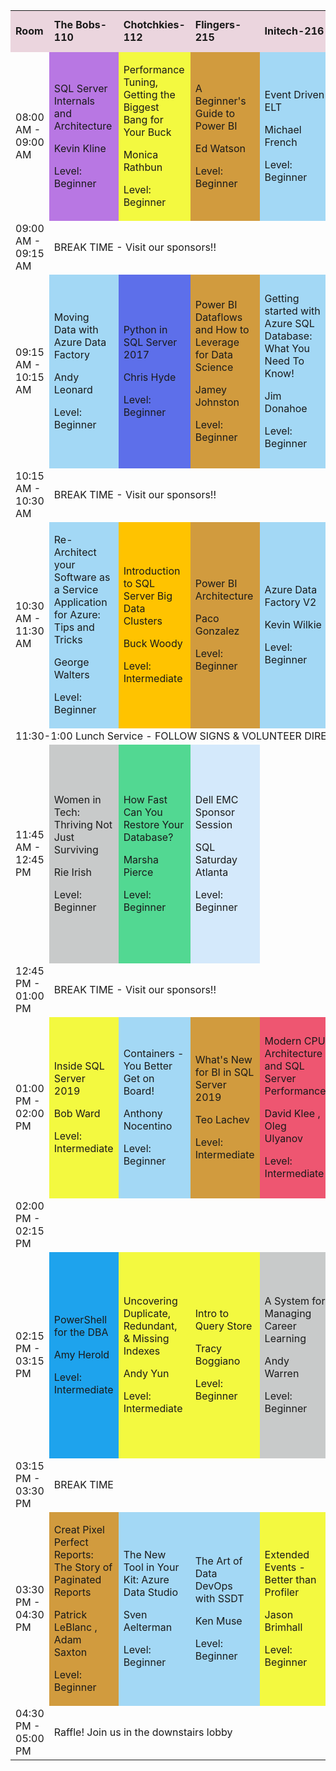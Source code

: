 
 <table class="session-schedule table-bordered">
 <tbody>
 <tr style="background-color:#EBD5DE; font-weight: bold">
 <td>Room</td>
 <td>The Bobs-110</td>
 <td>Chotchkies-112</td>
 <td>Flingers-215</td>
 <td>Initech-216</td>
 <td>Lumbergh's Office-223</td>
 <td>Peter's Cubicle-224</td>
 <td>Milton's Cubicle-225</td>
 <td>The Printer-226</td>
 <td>The Field-236</td>
 <td>I Love Kung Fu-329</td>
 <td>TPS Report-330</td>
 <td>The Memo-331</td>
 <td>O Face-332</td>
 <td>37 Pieces of Flair-333</td>
 </tr>
 <tr style="">
 <td>08:00 AM - 09:00 AM</td>
 <td id="dnn_ctr80440_ViewSchedule_ctlSchedule_rptSchedule_rptRows_0_rptSessions_1_tdSessionCell_0" style="background-color:#B877E3">
 <div class="session-schedule-cell">
 <p class="session-schedule-cell-info"> SQL Server Internals and Architecture </p>
 <p class="session-schedule-cell-info"> Kevin Kline </p>
 <p></p>
 <p id="dnn_ctr80440_ViewSchedule_ctlSchedule_rptSchedule_rptRows_0_rptSessions_1_plcLevel_0"> Level: Beginner </p>
 </div>
 </td>
 <td id="dnn_ctr80440_ViewSchedule_ctlSchedule_rptSchedule_rptRows_0_rptSessions_1_tdSessionCell_1" style="background-color:#F3F940">
 <div class="session-schedule-cell">
 <p class="session-schedule-cell-info"> Performance Tuning, Getting the Biggest Bang for Your Buck </p>
 <p class="session-schedule-cell-info"> Monica Rathbun </p>
 <p></p>
 <p id="dnn_ctr80440_ViewSchedule_ctlSchedule_rptSchedule_rptRows_0_rptSessions_1_plcLevel_1"> Level: Beginner </p>
 </div>
 </td>
 <td id="dnn_ctr80440_ViewSchedule_ctlSchedule_rptSchedule_rptRows_0_rptSessions_1_tdSessionCell_2" style="background-color:#D19B3E">
 <div class="session-schedule-cell">
 <p class="session-schedule-cell-info"> A Beginner's Guide to Power BI </p>
 <p class="session-schedule-cell-info"> Ed Watson </p>
 <p></p>
 <p id="dnn_ctr80440_ViewSchedule_ctlSchedule_rptSchedule_rptRows_0_rptSessions_1_plcLevel_2"> Level: Beginner </p>
 </div>
 </td>
 <td id="dnn_ctr80440_ViewSchedule_ctlSchedule_rptSchedule_rptRows_0_rptSessions_1_tdSessionCell_3" style="background-color:#A3D8F5">
 <div class="session-schedule-cell">
 <p class="session-schedule-cell-info"> Event Driven ELT </p>
 <p class="session-schedule-cell-info"> Michael French </p>
 <p></p>
 <p id="dnn_ctr80440_ViewSchedule_ctlSchedule_rptSchedule_rptRows_0_rptSessions_1_plcLevel_3"> Level: Beginner </p>
 </div>
 </td>
 <td id="dnn_ctr80440_ViewSchedule_ctlSchedule_rptSchedule_rptRows_0_rptSessions_1_tdSessionCell_4" style="background-color:#B877E3">
 <div class="session-schedule-cell">
 <p class="session-schedule-cell-info"> Getting Started with Git/GitHub </p>
 <p class="session-schedule-cell-info"> Michael Fal </p>
 <p></p>
 <p id="dnn_ctr80440_ViewSchedule_ctlSchedule_rptSchedule_rptRows_0_rptSessions_1_plcLevel_4"> Level: Beginner </p>
 </div>
 </td>
 <td id="dnn_ctr80440_ViewSchedule_ctlSchedule_rptSchedule_rptRows_0_rptSessions_1_tdSessionCell_5" style="background-color:#B877E3">
 <div class="session-schedule-cell">
 <p class="session-schedule-cell-info"> Why is my DBA So Grumpy ... When I Use NOLOCK and Other Query Hints. </p>
 <p class="session-schedule-cell-info"> Rick Lowe </p>
 <p></p>
 <p id="dnn_ctr80440_ViewSchedule_ctlSchedule_rptSchedule_rptRows_0_rptSessions_1_plcLevel_5"> Level: Intermediate </p>
 </div>
 </td>
 <td id="dnn_ctr80440_ViewSchedule_ctlSchedule_rptSchedule_rptRows_0_rptSessions_1_tdSessionCell_6" style="background-color:#FFC300">
 <div class="session-schedule-cell">
 <p class="session-schedule-cell-info"> Real-World AI in Azure </p>
 <p class="session-schedule-cell-info"> Amie Mason </p>
 <p></p>
 <p id="dnn_ctr80440_ViewSchedule_ctlSchedule_rptSchedule_rptRows_0_rptSessions_1_plcLevel_6"> Level: Beginner </p>
 </div>
 </td>
 <td id="dnn_ctr80440_ViewSchedule_ctlSchedule_rptSchedule_rptRows_0_rptSessions_1_tdSessionCell_7" style="background-color:#F9CCF3">
 <div class="session-schedule-cell">
 <p class="session-schedule-cell-info"> Data Collection and Usage: Illegal or Unethical? </p>
 <p class="session-schedule-cell-info"> Angela Tidwell </p>
 <p></p>
 <p id="dnn_ctr80440_ViewSchedule_ctlSchedule_rptSchedule_rptRows_0_rptSessions_1_plcLevel_7"> Level: Beginner </p>
 </div>
 </td>
 <td id="dnn_ctr80440_ViewSchedule_ctlSchedule_rptSchedule_rptRows_0_rptSessions_1_tdSessionCell_8" style="background-color:#B877E3">
 <div class="session-schedule-cell">
 <p class="session-schedule-cell-info"> Introduction to PowerApps </p>
 <p class="session-schedule-cell-info"> Christina Wheeler </p>
 <p></p>
 <p id="dnn_ctr80440_ViewSchedule_ctlSchedule_rptSchedule_rptRows_0_rptSessions_1_plcLevel_8"> Level: Beginner </p>
 </div>
 </td>
 <td id="dnn_ctr80440_ViewSchedule_ctlSchedule_rptSchedule_rptRows_0_rptSessions_1_tdSessionCell_9" style="background-color:#A3D8F5">
 <div class="session-schedule-cell">
 <p class="session-schedule-cell-info"> SQL DevOps Simplified with Production Databases </p>
 <p class="session-schedule-cell-info"> Paul Stanton </p>
 <p></p>
 <p id="dnn_ctr80440_ViewSchedule_ctlSchedule_rptSchedule_rptRows_0_rptSessions_1_plcLevel_9"> Level: Beginner </p>
 </div>
 </td>
 <td id="dnn_ctr80440_ViewSchedule_ctlSchedule_rptSchedule_rptRows_0_rptSessions_1_tdSessionCell_10" style="background-color:#D19B3E">
 <div class="session-schedule-cell">
 <p class="session-schedule-cell-info"> Azure Data Factory Ingestion Framework </p>
 <p class="session-schedule-cell-info"> Sean Forgatch </p>
 <p></p>
 <p id="dnn_ctr80440_ViewSchedule_ctlSchedule_rptSchedule_rptRows_0_rptSessions_1_plcLevel_10"> Level: Intermediate </p>
 </div>
 </td>
 <td id="dnn_ctr80440_ViewSchedule_ctlSchedule_rptSchedule_rptRows_0_rptSessions_1_tdSessionCell_11" style="background-color:#C8CACA">
 <div class="session-schedule-cell">
 <p class="session-schedule-cell-info"> Whipping Away Stress </p>
 <p class="session-schedule-cell-info"> Karlyn LeBlanc </p>
 <p></p>
 <p id="dnn_ctr80440_ViewSchedule_ctlSchedule_rptSchedule_rptRows_0_rptSessions_1_plcLevel_11"> Level: Beginner </p>
 </div>
 </td>
 <td id="dnn_ctr80440_ViewSchedule_ctlSchedule_rptSchedule_rptRows_0_rptSessions_1_tdSessionCell_12" style="background-color:#1EA3ED">
 <div class="session-schedule-cell">
 <p class="session-schedule-cell-info"> PowerShell Core for Linux </p>
 <p class="session-schedule-cell-info"> Robert Cain </p>
 <p></p>
 <p id="dnn_ctr80440_ViewSchedule_ctlSchedule_rptSchedule_rptRows_0_rptSessions_1_plcLevel_12"> Level: Intermediate </p>
 </div>
 </td>
 <td id="dnn_ctr80440_ViewSchedule_ctlSchedule_rptSchedule_rptRows_0_rptSessions_1_tdSessionCell_13" style="background-color:#5D6FEA">
 <div class="session-schedule-cell">
 <p class="session-schedule-cell-info"> Real Time Anomaly Detection With Stream Analytics </p>
 <p class="session-schedule-cell-info"> Samara Soucy </p>
 <p></p>
 <p id="dnn_ctr80440_ViewSchedule_ctlSchedule_rptSchedule_rptRows_0_rptSessions_1_plcLevel_13"> Level: Beginner </p>
 </div>
 </td>
 </tr>
 <tr style="">
 <td>09:00 AM - 09:15 AM</td>
 <td colspan="14">BREAK TIME - Visit our sponsors!!</td>
 </tr>
 <tr style="">
 <td>09:15 AM - 10:15 AM</td>
 <td id="dnn_ctr80440_ViewSchedule_ctlSchedule_rptSchedule_rptRows_0_rptSessions_3_tdSessionCell_0" style="background-color:#A3D8F5">
 <div class="session-schedule-cell">
 <p class="session-schedule-cell-info"> Moving Data with Azure Data Factory </p>
 <p class="session-schedule-cell-info"> Andy Leonard </p>
 <p></p>
 <p id="dnn_ctr80440_ViewSchedule_ctlSchedule_rptSchedule_rptRows_0_rptSessions_3_plcLevel_0"> Level: Beginner </p>
 </div>
 </td>
 <td id="dnn_ctr80440_ViewSchedule_ctlSchedule_rptSchedule_rptRows_0_rptSessions_3_tdSessionCell_1" style="background-color:#5D6FEA">
 <div class="session-schedule-cell">
 <p class="session-schedule-cell-info"> Python in SQL Server 2017 </p>
 <p class="session-schedule-cell-info"> Chris Hyde </p>
 <p></p>
 <p id="dnn_ctr80440_ViewSchedule_ctlSchedule_rptSchedule_rptRows_0_rptSessions_3_plcLevel_1"> Level: Beginner </p>
 </div>
 </td>
 <td id="dnn_ctr80440_ViewSchedule_ctlSchedule_rptSchedule_rptRows_0_rptSessions_3_tdSessionCell_2" style="background-color:#D19B3E">
 <div class="session-schedule-cell">
 <p class="session-schedule-cell-info"> Power BI Dataflows and How to Leverage for Data Science </p>
 <p class="session-schedule-cell-info"> Jamey Johnston </p>
 <p></p>
 <p id="dnn_ctr80440_ViewSchedule_ctlSchedule_rptSchedule_rptRows_0_rptSessions_3_plcLevel_2"> Level: Beginner </p>
 </div>
 </td>
 <td id="dnn_ctr80440_ViewSchedule_ctlSchedule_rptSchedule_rptRows_0_rptSessions_3_tdSessionCell_3" style="background-color:#A3D8F5">
 <div class="session-schedule-cell">
 <p class="session-schedule-cell-info"> Getting started with Azure SQL Database: What You Need To Know! </p>
 <p class="session-schedule-cell-info"> Jim Donahoe </p>
 <p></p>
 <p id="dnn_ctr80440_ViewSchedule_ctlSchedule_rptSchedule_rptRows_0_rptSessions_3_plcLevel_3"> Level: Beginner </p>
 </div>
 </td>
 <td id="dnn_ctr80440_ViewSchedule_ctlSchedule_rptSchedule_rptRows_0_rptSessions_3_tdSessionCell_4" style="background-color:#D19B3E">
 <div class="session-schedule-cell">
 <p class="session-schedule-cell-info"> A Perfect Ten: The Data Model </p>
 <p class="session-schedule-cell-info"> Leslie Andrews </p>
 <p></p>
 <p id="dnn_ctr80440_ViewSchedule_ctlSchedule_rptSchedule_rptRows_0_rptSessions_3_plcLevel_4"> Level: Beginner </p>
 </div>
 </td>
 <td id="dnn_ctr80440_ViewSchedule_ctlSchedule_rptSchedule_rptRows_0_rptSessions_3_tdSessionCell_5" style="background-color:#B877E3">
 <div class="session-schedule-cell">
 <p class="session-schedule-cell-info"> SQL Server Data Tools (SSDT) = Awesome </p>
 <p class="session-schedule-cell-info"> Paul Waters </p>
 <p></p>
 <p id="dnn_ctr80440_ViewSchedule_ctlSchedule_rptSchedule_rptRows_0_rptSessions_3_plcLevel_5"> Level: Beginner </p>
 </div>
 </td>
 <td id="dnn_ctr80440_ViewSchedule_ctlSchedule_rptSchedule_rptRows_0_rptSessions_3_tdSessionCell_6" style="background-color:#B877E3">
 <div class="session-schedule-cell">
 <p class="session-schedule-cell-info"> DBA's and DevOps: The Fundamentals </p>
 <p class="session-schedule-cell-info"> Stuart Ainsworth </p>
 <p></p>
 <p id="dnn_ctr80440_ViewSchedule_ctlSchedule_rptSchedule_rptRows_0_rptSessions_3_plcLevel_6"> Level: Beginner </p>
 </div>
 </td>
 <td id="dnn_ctr80440_ViewSchedule_ctlSchedule_rptSchedule_rptRows_0_rptSessions_3_tdSessionCell_7" style="background-color:#5D6FEA">
 <div class="session-schedule-cell">
 <p class="session-schedule-cell-info"> Storytelling for Machine Learning and Advanced Analytics </p>
 <p class="session-schedule-cell-info"> Jen Underwood </p>
 <p></p>
 <p id="dnn_ctr80440_ViewSchedule_ctlSchedule_rptSchedule_rptRows_0_rptSessions_3_plcLevel_7"> Level: Beginner </p>
 </div>
 </td>
 <td id="dnn_ctr80440_ViewSchedule_ctlSchedule_rptSchedule_rptRows_0_rptSessions_3_tdSessionCell_8" style="background-color:#B877E3">
 <div class="session-schedule-cell">
 <p class="session-schedule-cell-info"> Using the Power platform to radically change your business </p>
 <p class="session-schedule-cell-info"> Patrick LeBlanc ,  Adam Saxton </p>
 <p></p>
 <p id="dnn_ctr80440_ViewSchedule_ctlSchedule_rptSchedule_rptRows_0_rptSessions_3_plcLevel_8"> Level: Beginner </p>
 </div>
 </td>
 <td id="dnn_ctr80440_ViewSchedule_ctlSchedule_rptSchedule_rptRows_0_rptSessions_3_tdSessionCell_9" style="background-color:#F3F940">
 <div class="session-schedule-cell">
 <p class="session-schedule-cell-info"> Azure-d Availability: Scaling SQL Server to the Cloud </p>
 <p class="session-schedule-cell-info"> Matt Gordon </p>
 <p></p>
 <p id="dnn_ctr80440_ViewSchedule_ctlSchedule_rptSchedule_rptRows_0_rptSessions_3_plcLevel_9"> Level: Beginner </p>
 </div>
 </td>
 <td id="dnn_ctr80440_ViewSchedule_ctlSchedule_rptSchedule_rptRows_0_rptSessions_3_tdSessionCell_10" style="background-color:#FFC300">
 <div class="session-schedule-cell">
 <p class="session-schedule-cell-info"> Azure Databricks for Machine Learning </p>
 <p class="session-schedule-cell-info"> Mark Tabladillo </p>
 <p></p>
 <p id="dnn_ctr80440_ViewSchedule_ctlSchedule_rptSchedule_rptRows_0_rptSessions_3_plcLevel_10"> Level: Intermediate </p>
 </div>
 </td>
 <td id="dnn_ctr80440_ViewSchedule_ctlSchedule_rptSchedule_rptRows_0_rptSessions_3_tdSessionCell_11" style="background-color:#C8CACA">
 <div class="session-schedule-cell">
 <p class="session-schedule-cell-info"> 3 Keys to Successful Consulting </p>
 <p class="session-schedule-cell-info"> Mohammad Darab </p>
 <p></p>
 <p id="dnn_ctr80440_ViewSchedule_ctlSchedule_rptSchedule_rptRows_0_rptSessions_3_plcLevel_11"> Level: Beginner </p>
 </div>
 </td>
 <td id="dnn_ctr80440_ViewSchedule_ctlSchedule_rptSchedule_rptRows_0_rptSessions_3_tdSessionCell_12" style="background-color:#B877E3">
 <div class="session-schedule-cell">
 <p class="session-schedule-cell-info"> Is My Bias Showing? Real World Implications of Application &amp; Machine Bias </p>
 <p class="session-schedule-cell-info"> Rie Irish </p>
 <p></p>
 <p id="dnn_ctr80440_ViewSchedule_ctlSchedule_rptSchedule_rptRows_0_rptSessions_3_plcLevel_12"> Level: Intermediate </p>
 </div>
 </td>
 <td id="dnn_ctr80440_ViewSchedule_ctlSchedule_rptSchedule_rptRows_0_rptSessions_3_tdSessionCell_13" style="background-color:#5D6FEA">
 <div class="session-schedule-cell">
 <p class="session-schedule-cell-info"> Azure IoT: An interactive demo </p>
 <p class="session-schedule-cell-info"> Jose Chinchilla </p>
 <p></p>
 <p id="dnn_ctr80440_ViewSchedule_ctlSchedule_rptSchedule_rptRows_0_rptSessions_3_plcLevel_13"> Level: Beginner </p>
 </div>
 </td>
 </tr>
 <tr style="">
 <td>10:15 AM - 10:30 AM</td>
 <td colspan="14">BREAK TIME - Visit our sponsors!!</td>
 </tr>
 <tr style="">
 <td>10:30 AM - 11:30 AM</td>
 <td id="dnn_ctr80440_ViewSchedule_ctlSchedule_rptSchedule_rptRows_0_rptSessions_5_tdSessionCell_0" style="background-color:#A3D8F5">
 <div class="session-schedule-cell">
 <p class="session-schedule-cell-info"> Re-Architect your Software as a Service Application for Azure: Tips and Tricks </p>
 <p class="session-schedule-cell-info"> George Walters </p>
 <p></p>
 <p id="dnn_ctr80440_ViewSchedule_ctlSchedule_rptSchedule_rptRows_0_rptSessions_5_plcLevel_0"> Level: Beginner </p>
 </div>
 </td>
 <td id="dnn_ctr80440_ViewSchedule_ctlSchedule_rptSchedule_rptRows_0_rptSessions_5_tdSessionCell_1" style="background-color:#FFC300">
 <div class="session-schedule-cell">
 <p class="session-schedule-cell-info"> Introduction to SQL Server Big Data Clusters </p>
 <p class="session-schedule-cell-info"> Buck Woody </p>
 <p></p>
 <p id="dnn_ctr80440_ViewSchedule_ctlSchedule_rptSchedule_rptRows_0_rptSessions_5_plcLevel_1"> Level: Intermediate </p>
 </div>
 </td>
 <td id="dnn_ctr80440_ViewSchedule_ctlSchedule_rptSchedule_rptRows_0_rptSessions_5_tdSessionCell_2" style="background-color:#D19B3E">
 <div class="session-schedule-cell">
 <p class="session-schedule-cell-info"> Power BI Architecture </p>
 <p class="session-schedule-cell-info"> Paco Gonzalez </p>
 <p></p>
 <p id="dnn_ctr80440_ViewSchedule_ctlSchedule_rptSchedule_rptRows_0_rptSessions_5_plcLevel_2"> Level: Beginner </p>
 </div>
 </td>
 <td id="dnn_ctr80440_ViewSchedule_ctlSchedule_rptSchedule_rptRows_0_rptSessions_5_tdSessionCell_3" style="background-color:#A3D8F5">
 <div class="session-schedule-cell">
 <p class="session-schedule-cell-info"> Azure Data Factory V2 </p>
 <p class="session-schedule-cell-info"> Kevin Wilkie </p>
 <p></p>
 <p id="dnn_ctr80440_ViewSchedule_ctlSchedule_rptSchedule_rptRows_0_rptSessions_5_plcLevel_3"> Level: Beginner </p>
 </div>
 </td>
 <td id="dnn_ctr80440_ViewSchedule_ctlSchedule_rptSchedule_rptRows_0_rptSessions_5_tdSessionCell_4" style="background-color:#F3F940">
 <div class="session-schedule-cell">
 <p class="session-schedule-cell-info"> 13 reasons why my query is slow </p>
 <p class="session-schedule-cell-info"> Fabiano Neves Amorim </p>
 <p></p>
 <p id="dnn_ctr80440_ViewSchedule_ctlSchedule_rptSchedule_rptRows_0_rptSessions_5_plcLevel_4"> Level: Intermediate </p>
 </div>
 </td>
 <td id="dnn_ctr80440_ViewSchedule_ctlSchedule_rptSchedule_rptRows_0_rptSessions_5_tdSessionCell_5" style="background-color:#B877E3">
 <div class="session-schedule-cell">
 <p class="session-schedule-cell-info"> DevOps, Continuous Integration &amp; Automated Testing: Rule them all </p>
 <p class="session-schedule-cell-info"> Samir Behara </p>
 <p></p>
 <p id="dnn_ctr80440_ViewSchedule_ctlSchedule_rptSchedule_rptRows_0_rptSessions_5_plcLevel_5"> Level: Beginner </p>
 </div>
 </td>
 <td id="dnn_ctr80440_ViewSchedule_ctlSchedule_rptSchedule_rptRows_0_rptSessions_5_tdSessionCell_6">
 <div class="session-schedule-cell">
 <p class="session-schedule-cell-info"><a id="dnn_ctr80440_ViewSchedule_ctlSchedule_rptSchedule_rptRows_0_rptSessions_5_lnkTitle_6">To be Announced </p>
 <p class="session-schedule-cell-info"></p>
 <p></p>
 </div>
 </td>
 <td id="dnn_ctr80440_ViewSchedule_ctlSchedule_rptSchedule_rptRows_0_rptSessions_5_tdSessionCell_7" style="background-color:#52D892">
 <div class="session-schedule-cell">
 <p class="session-schedule-cell-info"> AI Cognitive Services: Vision 101 </p>
 <p class="session-schedule-cell-info"> Alicia Moniz </p>
 <p></p>
 <p id="dnn_ctr80440_ViewSchedule_ctlSchedule_rptSchedule_rptRows_0_rptSessions_5_plcLevel_7"> Level: Beginner </p>
 </div>
 </td>
 <td id="dnn_ctr80440_ViewSchedule_ctlSchedule_rptSchedule_rptRows_0_rptSessions_5_tdSessionCell_8" style="background-color:#1EA3ED">
 <div class="session-schedule-cell">
 <p class="session-schedule-cell-info"> Managing SQL Server with Powershell </p>
 <p class="session-schedule-cell-info"> Michael Fal </p>
 <p></p>
 <p id="dnn_ctr80440_ViewSchedule_ctlSchedule_rptSchedule_rptRows_0_rptSessions_5_plcLevel_8"> Level: Intermediate </p>
 </div>
 </td>
 <td id="dnn_ctr80440_ViewSchedule_ctlSchedule_rptSchedule_rptRows_0_rptSessions_5_tdSessionCell_9" style="background-color:#B877E3">
 <div class="session-schedule-cell">
 <p class="session-schedule-cell-info"> Encrypting Data within Sql Server </p>
 <p class="session-schedule-cell-info"> Thomas Norman </p>
 <p></p>
 <p id="dnn_ctr80440_ViewSchedule_ctlSchedule_rptSchedule_rptRows_0_rptSessions_5_plcLevel_9"> Level: Beginner </p>
 </div>
 </td>
 <td id="dnn_ctr80440_ViewSchedule_ctlSchedule_rptSchedule_rptRows_0_rptSessions_5_tdSessionCell_10" style="background-color:#FFC300">
 <div class="session-schedule-cell">
 <p class="session-schedule-cell-info"> Leveraging Python in SQL Server </p>
 <p class="session-schedule-cell-info"> Julie Smith </p>
 <p></p>
 <p id="dnn_ctr80440_ViewSchedule_ctlSchedule_rptSchedule_rptRows_0_rptSessions_5_plcLevel_10"> Level: Beginner </p>
 </div>
 </td>
 <td id="dnn_ctr80440_ViewSchedule_ctlSchedule_rptSchedule_rptRows_0_rptSessions_5_tdSessionCell_11" style="background-color:#D19B3E">
 <div class="session-schedule-cell">
 <p class="session-schedule-cell-info"> Level Up: Data Modeling for the Power BI Rockstar </p>
 <p class="session-schedule-cell-info"> Bill Anton </p>
 <p></p>
 <p id="dnn_ctr80440_ViewSchedule_ctlSchedule_rptSchedule_rptRows_0_rptSessions_5_plcLevel_11"> Level: Beginner </p>
 </div>
 </td>
 <td id="dnn_ctr80440_ViewSchedule_ctlSchedule_rptSchedule_rptRows_0_rptSessions_5_tdSessionCell_12" style="background-color:#52D892">
 <div class="session-schedule-cell">
 <p class="session-schedule-cell-info"> Essential Linux Skills for the DBA </p>
 <p class="session-schedule-cell-info"> Kellyn Pot'Vin-Gorman </p>
 <p></p>
 <p id="dnn_ctr80440_ViewSchedule_ctlSchedule_rptSchedule_rptRows_0_rptSessions_5_plcLevel_12"> Level: Beginner </p>
 </div>
 </td>
 <td id="dnn_ctr80440_ViewSchedule_ctlSchedule_rptSchedule_rptRows_0_rptSessions_5_tdSessionCell_13" style="background-color:#D19B3E">
 <div class="session-schedule-cell">
 <p class="session-schedule-cell-info"> Evolving Your BI Environment From SSRS To Power BI </p>
 <p class="session-schedule-cell-info"> Preston Mesarvey </p>
 <p></p>
 <p id="dnn_ctr80440_ViewSchedule_ctlSchedule_rptSchedule_rptRows_0_rptSessions_5_plcLevel_13"> Level: Beginner </p>
 </div>
 </td>
 </tr>
 <tr style="">
 <td colspan="15">11:30-1:00 Lunch Service - FOLLOW SIGNS &amp; VOLUNTEER DIRECTIONS! YOU MUST HAVE A LUNCH TICKET TO BE SERVED! </td>
 </tr>
 <tr style="">
 <td>11:45 AM - 12:45 PM</td>
 <td id="dnn_ctr80440_ViewSchedule_ctlSchedule_rptSchedule_rptRows_0_rptSessions_7_tdSessionCell_0" style="background-color:#C8CACA">
 <div class="session-schedule-cell">
 <p class="session-schedule-cell-info"> Women in Tech: Thriving Not Just Surviving </p>
 <p class="session-schedule-cell-info"> Rie Irish </p>
 <p></p>
 <p id="dnn_ctr80440_ViewSchedule_ctlSchedule_rptSchedule_rptRows_0_rptSessions_7_plcLevel_0"> Level: Beginner </p>
 </div>
 </td>
 <td id="dnn_ctr80440_ViewSchedule_ctlSchedule_rptSchedule_rptRows_0_rptSessions_7_tdSessionCell_1" style="background-color:#52D892">
 <div class="session-schedule-cell">
 <p class="session-schedule-cell-info"> How Fast Can You Restore Your Database? </p>
 <p class="session-schedule-cell-info"> Marsha Pierce </p>
 <p></p>
 <p id="dnn_ctr80440_ViewSchedule_ctlSchedule_rptSchedule_rptRows_0_rptSessions_7_plcLevel_1"> Level: Beginner </p>
 </div>
 </td>
 <td id="dnn_ctr80440_ViewSchedule_ctlSchedule_rptSchedule_rptRows_0_rptSessions_7_tdSessionCell_2" style="background-color:#D4E9FB">
 <div class="session-schedule-cell">
 <p class="session-schedule-cell-info"> Dell EMC Sponsor Session </p>
 <p class="session-schedule-cell-info"> SQL Saturday Atlanta </p>
 <p></p>
 <p id="dnn_ctr80440_ViewSchedule_ctlSchedule_rptSchedule_rptRows_0_rptSessions_7_plcLevel_2"> Level: Beginner </p>
 </div>
 </td>
 <td id="dnn_ctr80440_ViewSchedule_ctlSchedule_rptSchedule_rptRows_0_rptSessions_7_tdSessionCell_3" class="nosession">
 <div class="session-schedule-cell">
 <p class="session-schedule-cell-info"></p>
 <p class="session-schedule-cell-info"></p>
 <p></p>
 </div>
 </td>
 <td id="dnn_ctr80440_ViewSchedule_ctlSchedule_rptSchedule_rptRows_0_rptSessions_7_tdSessionCell_4" style="background-color:#D4E9FB">
 <div class="session-schedule-cell">
 <p class="session-schedule-cell-info"> Survival of the Fittest: Matching Approaches for Golden Record </p>
 <p class="session-schedule-cell-info"> SQL Saturday Atlanta </p>
 <p></p>
 <p id="dnn_ctr80440_ViewSchedule_ctlSchedule_rptSchedule_rptRows_0_rptSessions_7_plcLevel_4"> Level: Beginner </p>
 </div>
 </td>
 <td id="dnn_ctr80440_ViewSchedule_ctlSchedule_rptSchedule_rptRows_0_rptSessions_7_tdSessionCell_5" class="nosession">
 <div class="session-schedule-cell">
 <p class="session-schedule-cell-info"></p>
 <p class="session-schedule-cell-info"></p>
 <p></p>
 </div>
 </td>
 <td id="dnn_ctr80440_ViewSchedule_ctlSchedule_rptSchedule_rptRows_0_rptSessions_7_tdSessionCell_6" style="background-color:#B877E3">
 <div class="session-schedule-cell">
 <p class="session-schedule-cell-info"> Be a HERO and build powerful custom apps with Azure SQL Database and Skuid! </p>
 <p class="session-schedule-cell-info"> Carl Sheffield </p>
 <p></p>
 <p id="dnn_ctr80440_ViewSchedule_ctlSchedule_rptSchedule_rptRows_0_rptSessions_7_plcLevel_6"> Level: Beginner </p>
 </div>
 </td>
 <td id="dnn_ctr80440_ViewSchedule_ctlSchedule_rptSchedule_rptRows_0_rptSessions_7_tdSessionCell_7" style="background-color:#D4E9FB">
 <div class="session-schedule-cell">
 <p class="session-schedule-cell-info"> Profisee Sponsor Session </p>
 <p class="session-schedule-cell-info"> SQL Saturday Atlanta </p>
 <p></p>
 <p id="dnn_ctr80440_ViewSchedule_ctlSchedule_rptSchedule_rptRows_0_rptSessions_7_plcLevel_7"> Level: Beginner </p>
 </div>
 </td>
 <td id="dnn_ctr80440_ViewSchedule_ctlSchedule_rptSchedule_rptRows_0_rptSessions_7_tdSessionCell_8" class="nosession">
 <div class="session-schedule-cell">
 <p class="session-schedule-cell-info"></p>
 <p class="session-schedule-cell-info"></p>
 <p></p>
 </div>
 </td>
 <td id="dnn_ctr80440_ViewSchedule_ctlSchedule_rptSchedule_rptRows_0_rptSessions_7_tdSessionCell_9" style="background-color:#D4E9FB">
 <div class="session-schedule-cell">
 <p class="session-schedule-cell-info"> SIOS -SANLess clustering for physical, virtual and cloud environm </p>
 <p class="session-schedule-cell-info"> SQL Saturday Atlanta ,  Joseph D'Antoni </p>
 <p></p>
 <p id="dnn_ctr80440_ViewSchedule_ctlSchedule_rptSchedule_rptRows_0_rptSessions_7_plcLevel_9"> Level: Beginner </p>
 </div>
 </td>
 <td id="dnn_ctr80440_ViewSchedule_ctlSchedule_rptSchedule_rptRows_0_rptSessions_7_tdSessionCell_10" style="background-color:#D4E9FB">
 <div class="session-schedule-cell">
 <p class="session-schedule-cell-info"> Successfully Virtualizing SQL Server on vSphere - Straight from t </p>
 <p class="session-schedule-cell-info"> SQL Saturday Atlanta ,  Oleg Ulyanov </p>
 <p></p>
 <p id="dnn_ctr80440_ViewSchedule_ctlSchedule_rptSchedule_rptRows_0_rptSessions_7_plcLevel_10"> Level: Intermediate </p>
 </div>
 </td>
 <td id="dnn_ctr80440_ViewSchedule_ctlSchedule_rptSchedule_rptRows_0_rptSessions_7_tdSessionCell_11">
 <div class="session-schedule-cell">
 <p class="session-schedule-cell-info"><a id="dnn_ctr80440_ViewSchedule_ctlSchedule_rptSchedule_rptRows_0_rptSessions_7_lnkTitle_11">To be Announced </p>
 <p class="session-schedule-cell-info"></p>
 <p></p>
 </div>
 </td>
 <td id="dnn_ctr80440_ViewSchedule_ctlSchedule_rptSchedule_rptRows_0_rptSessions_7_tdSessionCell_12" class="nosession">
 <div class="session-schedule-cell">
 <p class="session-schedule-cell-info"></p>
 <p class="session-schedule-cell-info"></p>
 <p></p>
 </div>
 </td>
 <td id="dnn_ctr80440_ViewSchedule_ctlSchedule_rptSchedule_rptRows_0_rptSessions_7_tdSessionCell_13" style="background-color:#A3D8F5">
 <div class="session-schedule-cell">
 <p class="session-schedule-cell-info"> Running SQL Server on AWS - High Availability and Reliability in the Cloud </p>
 <p class="session-schedule-cell-info"> Steve Abraham </p>
 <p></p>
 <p id="dnn_ctr80440_ViewSchedule_ctlSchedule_rptSchedule_rptRows_0_rptSessions_7_plcLevel_13"> Level: Beginner </p>
 </div>
 </td>
 </tr>
 <tr style="">
 <td>12:45 PM - 01:00 PM</td>
 <td colspan="14">BREAK TIME - Visit our sponsors!!</td>
 </tr>
 <tr style="">
 <td>01:00 PM - 02:00 PM</td>
 <td id="dnn_ctr80440_ViewSchedule_ctlSchedule_rptSchedule_rptRows_0_rptSessions_9_tdSessionCell_0" style="background-color:#F3F940">
 <div class="session-schedule-cell">
 <p class="session-schedule-cell-info"> Inside SQL Server 2019 </p>
 <p class="session-schedule-cell-info"> Bob Ward </p>
 <p></p>
 <p id="dnn_ctr80440_ViewSchedule_ctlSchedule_rptSchedule_rptRows_0_rptSessions_9_plcLevel_0"> Level: Intermediate </p>
 </div>
 </td>
 <td id="dnn_ctr80440_ViewSchedule_ctlSchedule_rptSchedule_rptRows_0_rptSessions_9_tdSessionCell_1" style="background-color:#A3D8F5">
 <div class="session-schedule-cell">
 <p class="session-schedule-cell-info"> Containers - You Better Get on Board! </p>
 <p class="session-schedule-cell-info"> Anthony Nocentino </p>
 <p></p>
 <p id="dnn_ctr80440_ViewSchedule_ctlSchedule_rptSchedule_rptRows_0_rptSessions_9_plcLevel_1"> Level: Beginner </p>
 </div>
 </td>
 <td id="dnn_ctr80440_ViewSchedule_ctlSchedule_rptSchedule_rptRows_0_rptSessions_9_tdSessionCell_2" style="background-color:#D19B3E">
 <div class="session-schedule-cell">
 <p class="session-schedule-cell-info"> What's New for BI in SQL Server 2019 </p>
 <p class="session-schedule-cell-info"> Teo Lachev </p>
 <p></p>
 <p id="dnn_ctr80440_ViewSchedule_ctlSchedule_rptSchedule_rptRows_0_rptSessions_9_plcLevel_2"> Level: Intermediate </p>
 </div>
 </td>
 <td id="dnn_ctr80440_ViewSchedule_ctlSchedule_rptSchedule_rptRows_0_rptSessions_9_tdSessionCell_3" style="background-color:#EE5671">
 <div class="session-schedule-cell">
 <p class="session-schedule-cell-info"> Modern CPU Architecture and SQL Server Performance </p>
 <p class="session-schedule-cell-info"> David Klee ,  Oleg Ulyanov </p>
 <p></p>
 <p id="dnn_ctr80440_ViewSchedule_ctlSchedule_rptSchedule_rptRows_0_rptSessions_9_plcLevel_3"> Level: Intermediate </p>
 </div>
 </td>
 <td id="dnn_ctr80440_ViewSchedule_ctlSchedule_rptSchedule_rptRows_0_rptSessions_9_tdSessionCell_4" style="background-color:#EE5671">
 <div class="session-schedule-cell">
 <p class="session-schedule-cell-info"> Not your Dad's SQL Server; Contemporary twist on a classic standby. </p>
 <p class="session-schedule-cell-info"> Hasan Savran </p>
 <p></p>
 <p id="dnn_ctr80440_ViewSchedule_ctlSchedule_rptSchedule_rptRows_0_rptSessions_9_plcLevel_4"> Level: Intermediate </p>
 </div>
 </td>
 <td id="dnn_ctr80440_ViewSchedule_ctlSchedule_rptSchedule_rptRows_0_rptSessions_9_tdSessionCell_5" style="background-color:#B877E3">
 <div class="session-schedule-cell">
 <p class="session-schedule-cell-info"> Performance Tuning for SQL Developer through Execution Plans </p>
 <p class="session-schedule-cell-info"> Vladimir Oselsky </p>
 <p></p>
 <p id="dnn_ctr80440_ViewSchedule_ctlSchedule_rptSchedule_rptRows_0_rptSessions_9_plcLevel_5"> Level: Beginner </p>
 </div>
 </td>
 <td id="dnn_ctr80440_ViewSchedule_ctlSchedule_rptSchedule_rptRows_0_rptSessions_9_tdSessionCell_6" style="background-color:#F3F940">
 <div class="session-schedule-cell">
 <p class="session-schedule-cell-info"> Unleashing Stretched Databases </p>
 <p class="session-schedule-cell-info"> Armando Lacerda </p>
 <p></p>
 <p id="dnn_ctr80440_ViewSchedule_ctlSchedule_rptSchedule_rptRows_0_rptSessions_9_plcLevel_6"> Level: Intermediate </p>
 </div>
 </td>
 <td id="dnn_ctr80440_ViewSchedule_ctlSchedule_rptSchedule_rptRows_0_rptSessions_9_tdSessionCell_7" style="background-color:#B877E3">
 <div class="session-schedule-cell">
 <p class="session-schedule-cell-info"> The Master Stored Procedure Workshop: Part 1 </p>
 <p class="session-schedule-cell-info"> Sean McCown </p>
 <p></p>
 <p id="dnn_ctr80440_ViewSchedule_ctlSchedule_rptSchedule_rptRows_0_rptSessions_9_plcLevel_7"> Level: Beginner </p>
 </div>
 </td>
 <td id="dnn_ctr80440_ViewSchedule_ctlSchedule_rptSchedule_rptRows_0_rptSessions_9_tdSessionCell_8" class="nosession">
 <div class="session-schedule-cell">
 <p class="session-schedule-cell-info"></p>
 <p class="session-schedule-cell-info"></p>
 <p></p>
 </div>
 </td>
 <td id="dnn_ctr80440_ViewSchedule_ctlSchedule_rptSchedule_rptRows_0_rptSessions_9_tdSessionCell_9" style="background-color:#52D892">
 <div class="session-schedule-cell">
 <p class="session-schedule-cell-info"> What is CosmosDB and should I care about it? </p>
 <p class="session-schedule-cell-info"> Jeremy Edmondson </p>
 <p></p>
 <p id="dnn_ctr80440_ViewSchedule_ctlSchedule_rptSchedule_rptRows_0_rptSessions_9_plcLevel_9"> Level: Beginner </p>
 </div>
 </td>
 <td id="dnn_ctr80440_ViewSchedule_ctlSchedule_rptSchedule_rptRows_0_rptSessions_9_tdSessionCell_10" style="background-color:#D19B3E">
 <div class="session-schedule-cell">
 <p class="session-schedule-cell-info"> Where the Heck in Azure is SSIS? </p>
 <p class="session-schedule-cell-info"> Geoff Hiten </p>
 <p></p>
 <p id="dnn_ctr80440_ViewSchedule_ctlSchedule_rptSchedule_rptRows_0_rptSessions_9_plcLevel_10"> Level: Intermediate </p>
 </div>
 </td>
 <td id="dnn_ctr80440_ViewSchedule_ctlSchedule_rptSchedule_rptRows_0_rptSessions_9_tdSessionCell_11" class="nosession">
 <div class="session-schedule-cell">
 <p class="session-schedule-cell-info"></p>
 <p class="session-schedule-cell-info"></p>
 <p></p>
 </div>
 </td>
 <td id="dnn_ctr80440_ViewSchedule_ctlSchedule_rptSchedule_rptRows_0_rptSessions_9_tdSessionCell_12" style="background-color:#52D892">
 <div class="session-schedule-cell">
 <p class="session-schedule-cell-info"> How do you Azure? </p>
 <p class="session-schedule-cell-info"> Tamera Clark </p>
 <p></p>
 <p id="dnn_ctr80440_ViewSchedule_ctlSchedule_rptSchedule_rptRows_0_rptSessions_9_plcLevel_12"> Level: Beginner </p>
 </div>
 </td>
 <td id="dnn_ctr80440_ViewSchedule_ctlSchedule_rptSchedule_rptRows_0_rptSessions_9_tdSessionCell_13" style="background-color:#A3D8F5">
 <div class="session-schedule-cell">
 <p class="session-schedule-cell-info"> Introduction to Azure Analysis Services </p>
 <p class="session-schedule-cell-info"> Shabnam Watson </p>
 <p></p>
 <p id="dnn_ctr80440_ViewSchedule_ctlSchedule_rptSchedule_rptRows_0_rptSessions_9_plcLevel_13"> Level: Beginner </p>
 </div>
 </td>
 </tr>
 <tr style="">
 <td>02:00 PM - 02:15 PM</td>
 <td colspan="14"></td>
 </tr>
 <tr style="">
 <td>02:15 PM - 03:15 PM</td>
 <td id="dnn_ctr80440_ViewSchedule_ctlSchedule_rptSchedule_rptRows_0_rptSessions_11_tdSessionCell_0" style="background-color:#1EA3ED">
 <div class="session-schedule-cell">
 <p class="session-schedule-cell-info"> PowerShell for the DBA </p>
 <p class="session-schedule-cell-info"> Amy Herold </p>
 <p></p>
 <p id="dnn_ctr80440_ViewSchedule_ctlSchedule_rptSchedule_rptRows_0_rptSessions_11_plcLevel_0"> Level: Intermediate </p>
 </div>
 </td>
 <td id="dnn_ctr80440_ViewSchedule_ctlSchedule_rptSchedule_rptRows_0_rptSessions_11_tdSessionCell_1" style="background-color:#F3F940">
 <div class="session-schedule-cell">
 <p class="session-schedule-cell-info"> Uncovering Duplicate, Redundant, &amp; Missing Indexes </p>
 <p class="session-schedule-cell-info"> Andy Yun </p>
 <p></p>
 <p id="dnn_ctr80440_ViewSchedule_ctlSchedule_rptSchedule_rptRows_0_rptSessions_11_plcLevel_1"> Level: Intermediate </p>
 </div>
 </td>
 <td id="dnn_ctr80440_ViewSchedule_ctlSchedule_rptSchedule_rptRows_0_rptSessions_11_tdSessionCell_2" style="background-color:#F3F940">
 <div class="session-schedule-cell">
 <p class="session-schedule-cell-info"> Intro to Query Store </p>
 <p class="session-schedule-cell-info"> Tracy Boggiano </p>
 <p></p>
 <p id="dnn_ctr80440_ViewSchedule_ctlSchedule_rptSchedule_rptRows_0_rptSessions_11_plcLevel_2"> Level: Beginner </p>
 </div>
 </td>
 <td id="dnn_ctr80440_ViewSchedule_ctlSchedule_rptSchedule_rptRows_0_rptSessions_11_tdSessionCell_3" style="background-color:#C8CACA">
 <div class="session-schedule-cell">
 <p class="session-schedule-cell-info"> A System for Managing Career Learning </p>
 <p class="session-schedule-cell-info"> Andy Warren </p>
 <p></p>
 <p id="dnn_ctr80440_ViewSchedule_ctlSchedule_rptSchedule_rptRows_0_rptSessions_11_plcLevel_3"> Level: Beginner </p>
 </div>
 </td>
 <td id="dnn_ctr80440_ViewSchedule_ctlSchedule_rptSchedule_rptRows_0_rptSessions_11_tdSessionCell_4" style="background-color:#F3F940">
 <div class="session-schedule-cell">
 <p class="session-schedule-cell-info"> Implementing dbatools with Azure Automation </p>
 <p class="session-schedule-cell-info"> Shawn Melton </p>
 <p></p>
 <p id="dnn_ctr80440_ViewSchedule_ctlSchedule_rptSchedule_rptRows_0_rptSessions_11_plcLevel_4"> Level: Intermediate </p>
 </div>
 </td>
 <td id="dnn_ctr80440_ViewSchedule_ctlSchedule_rptSchedule_rptRows_0_rptSessions_11_tdSessionCell_5" style="background-color:#B877E3">
 <div class="session-schedule-cell">
 <p class="session-schedule-cell-info"> Everything You Need to Know About SQL Server Indexes </p>
 <p class="session-schedule-cell-info"> Janis Griffin </p>
 <p></p>
 <p id="dnn_ctr80440_ViewSchedule_ctlSchedule_rptSchedule_rptRows_0_rptSessions_11_plcLevel_5"> Level: Beginner </p>
 </div>
 </td>
 <td id="dnn_ctr80440_ViewSchedule_ctlSchedule_rptSchedule_rptRows_0_rptSessions_11_tdSessionCell_6" style="background-color:#B877E3">
 <div class="session-schedule-cell">
 <p class="session-schedule-cell-info"> Overcoming Challenges with Source Control and Continuous Integration. </p>
 <p class="session-schedule-cell-info"> Elizabeth Noble </p>
 <p></p>
 <p id="dnn_ctr80440_ViewSchedule_ctlSchedule_rptSchedule_rptRows_0_rptSessions_11_plcLevel_6"> Level: Intermediate </p>
 </div>
 </td>
 <td id="dnn_ctr80440_ViewSchedule_ctlSchedule_rptSchedule_rptRows_0_rptSessions_11_tdSessionCell_7" style="background-color:#EE5671">
 <div class="session-schedule-cell">
 <p class="session-schedule-cell-info"> Implementing IT and Data Governance using Azure Policy Management </p>
 <p class="session-schedule-cell-info"> George Govantes </p>
 <p></p>
 <p id="dnn_ctr80440_ViewSchedule_ctlSchedule_rptSchedule_rptRows_0_rptSessions_11_plcLevel_7"> Level: Intermediate </p>
 </div>
 </td>
 <td id="dnn_ctr80440_ViewSchedule_ctlSchedule_rptSchedule_rptRows_0_rptSessions_11_tdSessionCell_8" style="background-color:#F3F940">
 <div class="session-schedule-cell">
 <p class="session-schedule-cell-info"> Azure Managed Instances—Your Bridge to the Cloud </p>
 <p class="session-schedule-cell-info"> Joseph D'Antoni </p>
 <p></p>
 <p id="dnn_ctr80440_ViewSchedule_ctlSchedule_rptSchedule_rptRows_0_rptSessions_11_plcLevel_8"> Level: Beginner </p>
 </div>
 </td>
 <td id="dnn_ctr80440_ViewSchedule_ctlSchedule_rptSchedule_rptRows_0_rptSessions_11_tdSessionCell_9" style="background-color:#EE5671">
 <div class="session-schedule-cell">
 <p class="session-schedule-cell-info"> HA/DR Solutions Using Distributed Availability Groups (Read-Scalable AGs too!) </p>
 <p class="session-schedule-cell-info"> Jennifer Brocato </p>
 <p></p>
 <p id="dnn_ctr80440_ViewSchedule_ctlSchedule_rptSchedule_rptRows_0_rptSessions_11_plcLevel_9"> Level: Intermediate </p>
 </div>
 </td>
 <td id="dnn_ctr80440_ViewSchedule_ctlSchedule_rptSchedule_rptRows_0_rptSessions_11_tdSessionCell_10" style="background-color:#52D892">
 <div class="session-schedule-cell">
 <p class="session-schedule-cell-info"> Beginning Admin: The Care and Feeding of SQL Server </p>
 <p class="session-schedule-cell-info"> Jennifer McCown </p>
 <p></p>
 <p id="dnn_ctr80440_ViewSchedule_ctlSchedule_rptSchedule_rptRows_0_rptSessions_11_plcLevel_10"> Level: Beginner </p>
 </div>
 </td>
 <td id="dnn_ctr80440_ViewSchedule_ctlSchedule_rptSchedule_rptRows_0_rptSessions_11_tdSessionCell_11" style="background-color:#D19B3E">
 <div class="session-schedule-cell">
 <p class="session-schedule-cell-info"> 45 Minutes to Your First Tabular Model </p>
 <p class="session-schedule-cell-info"> Kerry Tyler </p>
 <p></p>
 <p id="dnn_ctr80440_ViewSchedule_ctlSchedule_rptSchedule_rptRows_0_rptSessions_11_plcLevel_11"> Level: Beginner </p>
 </div>
 </td>
 <td id="dnn_ctr80440_ViewSchedule_ctlSchedule_rptSchedule_rptRows_0_rptSessions_11_tdSessionCell_12" style="background-color:#B877E3">
 <div class="session-schedule-cell">
 <p class="session-schedule-cell-info"> New Features in SQL That Will Change the Way You Tune </p>
 <p class="session-schedule-cell-info"> Lance Tidwell </p>
 <p></p>
 <p id="dnn_ctr80440_ViewSchedule_ctlSchedule_rptSchedule_rptRows_0_rptSessions_11_plcLevel_12"> Level: Intermediate </p>
 </div>
 </td>
 <td id="dnn_ctr80440_ViewSchedule_ctlSchedule_rptSchedule_rptRows_0_rptSessions_11_tdSessionCell_13" style="background-color:#B877E3">
 <div class="session-schedule-cell">
 <p class="session-schedule-cell-info"> Database Design Fundamentals </p>
 <p class="session-schedule-cell-info"> Louis Davidson </p>
 <p></p>
 <p id="dnn_ctr80440_ViewSchedule_ctlSchedule_rptSchedule_rptRows_0_rptSessions_11_plcLevel_13"> Level: Beginner </p>
 </div>
 </td>
 </tr>
 <tr style="">
 <td>03:15 PM - 03:30 PM</td>
 <td colspan="14">BREAK TIME</td>
 </tr>
 <tr style="">
 <td>03:30 PM - 04:30 PM</td>
 <td id="dnn_ctr80440_ViewSchedule_ctlSchedule_rptSchedule_rptRows_0_rptSessions_13_tdSessionCell_0" style="background-color:#D19B3E">
 <div class="session-schedule-cell">
 <p class="session-schedule-cell-info"> Creat Pixel Perfect Reports: The Story of Paginated Reports </p>
 <p class="session-schedule-cell-info"> Patrick LeBlanc ,  Adam Saxton </p>
 <p></p>
 <p id="dnn_ctr80440_ViewSchedule_ctlSchedule_rptSchedule_rptRows_0_rptSessions_13_plcLevel_0"> Level: Beginner </p>
 </div>
 </td>
 <td id="dnn_ctr80440_ViewSchedule_ctlSchedule_rptSchedule_rptRows_0_rptSessions_13_tdSessionCell_1" style="background-color:#A3D8F5">
 <div class="session-schedule-cell">
 <p class="session-schedule-cell-info"> The New Tool in Your Kit: Azure Data Studio </p>
 <p class="session-schedule-cell-info"> Sven Aelterman </p>
 <p></p>
 <p id="dnn_ctr80440_ViewSchedule_ctlSchedule_rptSchedule_rptRows_0_rptSessions_13_plcLevel_1"> Level: Beginner </p>
 </div>
 </td>
 <td id="dnn_ctr80440_ViewSchedule_ctlSchedule_rptSchedule_rptRows_0_rptSessions_13_tdSessionCell_2" style="background-color:#A3D8F5">
 <div class="session-schedule-cell">
 <p class="session-schedule-cell-info"> The Art of Data DevOps with SSDT </p>
 <p class="session-schedule-cell-info"> Ken Muse </p>
 <p></p>
 <p id="dnn_ctr80440_ViewSchedule_ctlSchedule_rptSchedule_rptRows_0_rptSessions_13_plcLevel_2"> Level: Beginner </p>
 </div>
 </td>
 <td id="dnn_ctr80440_ViewSchedule_ctlSchedule_rptSchedule_rptRows_0_rptSessions_13_tdSessionCell_3" style="background-color:#F3F940">
 <div class="session-schedule-cell">
 <p class="session-schedule-cell-info"> Extended Events - Better than Profiler </p>
 <p class="session-schedule-cell-info"> Jason Brimhall </p>
 <p></p>
 <p id="dnn_ctr80440_ViewSchedule_ctlSchedule_rptSchedule_rptRows_0_rptSessions_13_plcLevel_3"> Level: Beginner </p>
 </div>
 </td>
 <td id="dnn_ctr80440_ViewSchedule_ctlSchedule_rptSchedule_rptRows_0_rptSessions_13_tdSessionCell_4" style="background-color:#B877E3">
 <div class="session-schedule-cell">
 <p class="session-schedule-cell-info"> Understanding and Implementing System-Versioned Temporal Tables </p>
 <p class="session-schedule-cell-info"> David Maxwell </p>
 <p></p>
 <p id="dnn_ctr80440_ViewSchedule_ctlSchedule_rptSchedule_rptRows_0_rptSessions_13_plcLevel_4"> Level: Beginner </p>
 </div>
 </td>
 <td id="dnn_ctr80440_ViewSchedule_ctlSchedule_rptSchedule_rptRows_0_rptSessions_13_tdSessionCell_5" style="background-color:#B877E3">
 <div class="session-schedule-cell">
 <p class="session-schedule-cell-info"> Optimizing Data Access: Mixing Entity Framework Core and Dapper </p>
 <p class="session-schedule-cell-info"> Shawn Wildermuth </p>
 <p></p>
 <p id="dnn_ctr80440_ViewSchedule_ctlSchedule_rptSchedule_rptRows_0_rptSessions_13_plcLevel_5"> Level: Intermediate </p>
 </div>
 </td>
 <td id="dnn_ctr80440_ViewSchedule_ctlSchedule_rptSchedule_rptRows_0_rptSessions_13_tdSessionCell_6" style="background-color:#5D6FEA">
 <div class="session-schedule-cell">
 <p class="session-schedule-cell-info"> Getting started with Azure Machine Learning Services </p>
 <p class="session-schedule-cell-info"> Bhakthi Liyanage </p>
 <p></p>
 <p id="dnn_ctr80440_ViewSchedule_ctlSchedule_rptSchedule_rptRows_0_rptSessions_13_plcLevel_6"> Level: Intermediate </p>
 </div>
 </td>
 <td id="dnn_ctr80440_ViewSchedule_ctlSchedule_rptSchedule_rptRows_0_rptSessions_13_tdSessionCell_7" style="background-color:#52D892">
 <div class="session-schedule-cell">
 <p class="session-schedule-cell-info"> Back to the Basics: T-SQL 101 </p>
 <p class="session-schedule-cell-info"> Deborah Melkin </p>
 <p></p>
 <p id="dnn_ctr80440_ViewSchedule_ctlSchedule_rptSchedule_rptRows_0_rptSessions_13_plcLevel_7"> Level: Beginner </p>
 </div>
 </td>
 <td id="dnn_ctr80440_ViewSchedule_ctlSchedule_rptSchedule_rptRows_0_rptSessions_13_tdSessionCell_8">
 <div class="session-schedule-cell">
 <p class="session-schedule-cell-info"><a id="dnn_ctr80440_ViewSchedule_ctlSchedule_rptSchedule_rptRows_0_rptSessions_13_lnkTitle_8">To be Announced </p>
 <p class="session-schedule-cell-info"></p>
 <p></p>
 </div>
 </td>
 <td id="dnn_ctr80440_ViewSchedule_ctlSchedule_rptSchedule_rptRows_0_rptSessions_13_tdSessionCell_9" style="background-color:#EE5671">
 <div class="session-schedule-cell">
 <p class="session-schedule-cell-info"> SQL Server with Docker Containers </p>
 <p class="session-schedule-cell-info"> Marsha Pierce </p>
 <p></p>
 <p id="dnn_ctr80440_ViewSchedule_ctlSchedule_rptSchedule_rptRows_0_rptSessions_13_plcLevel_9"> Level: Beginner </p>
 </div>
 </td>
 <td id="dnn_ctr80440_ViewSchedule_ctlSchedule_rptSchedule_rptRows_0_rptSessions_13_tdSessionCell_10" style="background-color:#52D892">
 <div class="session-schedule-cell">
 <p class="session-schedule-cell-info"> HA/DR - Too Many Choices! </p>
 <p class="session-schedule-cell-info"> Mike Walsh </p>
 <p></p>
 <p id="dnn_ctr80440_ViewSchedule_ctlSchedule_rptSchedule_rptRows_0_rptSessions_13_plcLevel_10"> Level: Beginner </p>
 </div>
 </td>
 <td id="dnn_ctr80440_ViewSchedule_ctlSchedule_rptSchedule_rptRows_0_rptSessions_13_tdSessionCell_11" style="background-color:#B877E3">
 <div class="session-schedule-cell">
 <p class="session-schedule-cell-info"> Parameters in SQL Server - Query Performance Makers or Breakers </p>
 <p class="session-schedule-cell-info"> Mindy Curnutt </p>
 <p></p>
 <p id="dnn_ctr80440_ViewSchedule_ctlSchedule_rptSchedule_rptRows_0_rptSessions_13_plcLevel_11"> Level: Intermediate </p>
 </div>
 </td>
 <td id="dnn_ctr80440_ViewSchedule_ctlSchedule_rptSchedule_rptRows_0_rptSessions_13_tdSessionCell_12" style="background-color:#52D892">
 <div class="session-schedule-cell">
 <p class="session-schedule-cell-info"> Turbo-charging SSMS for Beginners </p>
 <p class="session-schedule-cell-info"> Nathan Boster </p>
 <p></p>
 <p id="dnn_ctr80440_ViewSchedule_ctlSchedule_rptSchedule_rptRows_0_rptSessions_13_plcLevel_12"> Level: Beginner </p>
 </div>
 </td>
 <td id="dnn_ctr80440_ViewSchedule_ctlSchedule_rptSchedule_rptRows_0_rptSessions_13_tdSessionCell_13" style="background-color:#FFC300">
 <div class="session-schedule-cell">
 <p class="session-schedule-cell-info"> Becoming a Data Scientist </p>
 <p class="session-schedule-cell-info"> Shannon Lowder </p>
 <p></p>
 <p id="dnn_ctr80440_ViewSchedule_ctlSchedule_rptSchedule_rptRows_0_rptSessions_13_plcLevel_13"> Level: Beginner </p>
 </div>
 </td>
 </tr>
 <tr style="">
 <td>04:30 PM - 05:00 PM</td>
 <td colspan="14">Raffle! Join us in the downstairs lobby</td>
 </tr>
 </tbody>
 </table>

